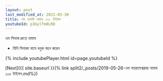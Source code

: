 ```yaml
---
layout: post
last_modified_at: 2021-03-30
title: ওম তাসমি নামায ১০৮ টাইমস
youtubeId: p3Gylfm8LR8
---
```

 
 
 ওম পিনাক দ্রুতে নামায  
 
 -  যিনি পিনাকা নামে ধনুক বহন করেন 
 
  
 
  
 
 
 
 
 
 


{% include youtubePlayer.html id=page.youtubeId %}
 
[Next]({{ site.baseurl }}{% link  split2/_posts/2019-05-26-ওম প্যারামেশ্বরায়া নামায ১০৮ টাইমস.md%})
 
